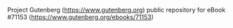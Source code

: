 Project Gutenberg (https://www.gutenberg.org) public repository for
eBook #71153 (https://www.gutenberg.org/ebooks/71153)
